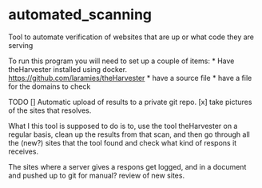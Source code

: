 # automated_scanning
Tool to automate verification of websites that are up or what code they are serving

To run this program you will need to set up a couple of items:
    * Have theHarvester installed using docker. https://github.com/laramies/theHarvester
    * have a source file
    * have a file for the domains to check

TODO
[] Automatic upload of results to a private git repo.
[x] take pictures of the sites that resolves.


What I this tool is supposed to do is to, use the tool theHarvester on a regular basis, clean up the results from that scan, and then go through all the (new?) sites that the tool found and check what kind of respons it receives.

The sites where a server gives a respons get logged, and in a document and pushed up to git for manual? review of new sites.

